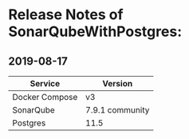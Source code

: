 # Release Notes of SonarQubeWithPostgres:

## 2019-08-17
|Service|Version|
|---|---|
|Docker Compose|v3|
|SonarQube|7.9.1 community|
|Postgres|11.5|